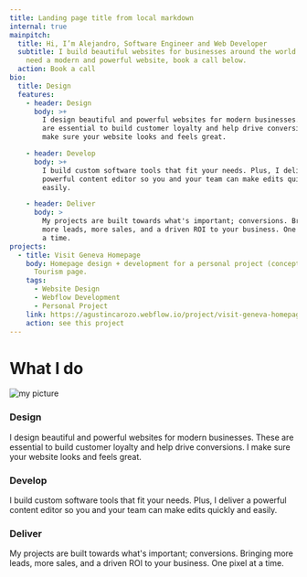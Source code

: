 ```yaml
---
title: Landing page title from local markdown
internal: true
mainpitch:
  title: Hi, I’m Alejandro, Software Engineer and Web Developer
  subtitle: I build beautiful websites for businesses around the world. If you
    need a modern and powerful website, book a call below.
  action: Book a call
bio:
  title: Design
  features:
    - header: Design
      body: >+
        I design beautiful and powerful websites for modern businesses. These
        are essential to build customer loyalty and help drive conversions. I
        make sure your website looks and feels great.

    - header: Develop
      body: >+
        I build custom software tools that fit your needs. Plus, I deliver a
        powerful content editor so you and your team can make edits quickly and
        easily.

    - header: Deliver
      body: >
        My projects are built towards what's important; conversions. Bringing
        more leads, more sales, and a driven ROI to your business. One pixel at
        a time.
projects:
  - title: Visit Geneva Homepage
    body: Homepage design + development for a personal project (concept) Switzerland
      Tourism page.
    tags:
      - Website Design
      - Webflow Development
      - Personal Project
    link: https://agustincarozo.webflow.io/project/visit-geneva-homepage
    action: see this project
---
```


# What I do

![my picture](/img/headshotsmall.jpg "my picture")

### Design

I design beautiful and powerful websites for modern businesses. These are essential to build customer loyalty and help drive conversions. I make sure your website looks and feels great.

### Develop

I build custom software tools that fit your needs. Plus, I deliver a powerful content editor so you and your team can make edits quickly and easily.

### Deliver

My projects are built towards what's important; conversions. Bringing more leads, more sales, and a driven ROI to your business. One pixel at a time.
